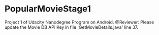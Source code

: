 # PopularMovieStage1
Project 1 of Udacity Nanodegree Program on Android.
@Reviewer: Please update the Movie DB API Key in file 'GetMovieDetails.java' line 37.
